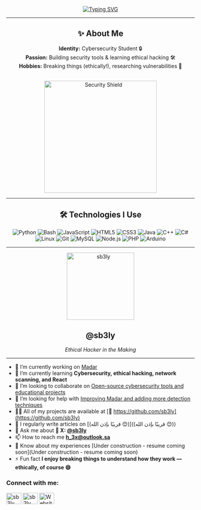 <div align="center">
  
  <a href="https://git.io/typing-svg"><img src="https://readme-typing-svg.herokuapp.com?font=Fira+Code&size=28&pause=1000&color=36BCF7&center=true&vCenter=true&width=700&lines=Hello+there!+I'm+Saeed+👋;Cybersecurity+Student;Tool+Developer;Ethical-Hacker.;Exploring+the+world+of;cybersecurity" alt="Typing SVG"></a>


---

## ✨ About Me

**Identity:** Cybersecurity Student 🔒  
**Passion:** Building security tools & learning ethical hacking 🛠️  
**Hobbies:** Breaking things (ethically!), researching vulnerabilities 🧪  

<br>

<img src="https://raw.githubusercontent.com/sb3ly/sb3ly/refs/heads/main/assets/LOAAAD.gif" width="300px" alt="Security Shield"/>

---

## 🛠️ Technologies I Use

![Python](https://img.shields.io/badge/Python-%2314354C?style=flat&logo=python&logoColor=white)
![Bash](https://img.shields.io/badge/Bash-%23121011?style=flat&logo=gnu-bash&logoColor=white)
![JavaScript](https://img.shields.io/badge/JavaScript-%23F7DF1E?style=flat&logo=javascript&logoColor=black)
![HTML5](https://img.shields.io/badge/HTML5-%23E34F26?style=flat&logo=html5&logoColor=white)
![CSS3](https://img.shields.io/badge/CSS3-%231572B6?style=flat&logo=css3&logoColor=white)
![Java](https://img.shields.io/badge/Java-%23ED8B00?style=flat&logo=java&logoColor=white)
![C++](https://img.shields.io/badge/C++-%2300599C?style=flat&logo=c%2B%2B&logoColor=white)
![C#](https://img.shields.io/badge/C%23-%23239120?style=flat&logo=c-sharp&logoColor=white)
![Linux](https://img.shields.io/badge/Linux-%23FCC624?style=flat&logo=linux&logoColor=black)
![Git](https://img.shields.io/badge/Git-%23F05032?style=flat&logo=git&logoColor=white)
![MySQL](https://img.shields.io/badge/MySQL-%234479A1?style=flat&logo=mysql&logoColor=white)
![Node.js](https://img.shields.io/badge/Node.js-%23339933?style=flat&logo=node.js&logoColor=white)
![PHP](https://img.shields.io/badge/PHP-%23777BB4?style=flat&logo=php&logoColor=white)
![Arduino](https://img.shields.io/badge/Arduino-%2300979D?style=flat&logo=arduino&logoColor=white)

---

<!-- استبدل الرابط التالي برابط صورتك الشخصية -->
<img src="https://raw.githubusercontent.com/sb3ly/sb3ly/refs/heads/main/assets/goko404-removebg-preview.png" width="180px" alt="sb3ly"/>

## @sb3ly  
*Ethical Hacker in the Making*

</div>

---

- 🔭 I’m currently working on [Madar](https://github.com/sb3ly/madar)  
- 🌱 I’m currently learning **Cybersecurity, ethical hacking, network scanning, and React**  
- 👯 I’m looking to collaborate on [Open-source cybersecurity tools and educational projects](https://github.com/sb3ly)  
- 🤝 I’m looking for help with [Improving Madar and adding more detection techniques](https://github.com/sb3ly/madar)  
- 👨‍💻 All of my projects are available at [🔗 https://github.com/sb3ly](https://github.com/sb3ly)  
- 📝 I regularly write articles on [(قريبًا بإذن الله 😊)]((قريبًا بإذن الله 😊))  
- 💬 Ask me about **💬 X: [@sb3ly](https://X.com/sb3ly)**  
- 📫 How to reach me **h_3x@outlook.sa**  
- 📄 Know about my experiences [Under construction - resume coming soon](Under construction - resume coming soon)  
- ⚡ Fun fact **I enjoy breaking things to understand how they work — ethically, of course 😄**

<h3 align="left">Connect with me:</h3>
<p align="left">
<a href="https://twitter.com/sb3ly" target="_blank"><img align="center" src="https://raw.githubusercontent.com/rahuldkjain/github-profile-readme-generator/master/src/images/icons/Social/twitter.svg" alt="sb3ly" height="30" width="40" /></a>
<a href="https://instagram.com/sb3ly" target="_blank"><img align="center" src="https://raw.githubusercontent.com/rahuldkjain/github-profile-readme-generator/master/src/images/icons/Social/instagram.svg" alt="sb3ly" height="30" width="40" /></a>
<a href="https://sb3ly.github.io/madar/" target="_blank"><img align="center" src="https://raw.githubusercontent.com/rahuldkjain/github-profile-readme-generator/master/src/images/icons/Social/rss.svg" alt="Website" height="30" width="40" /></a>
</p>
